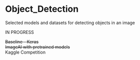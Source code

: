 # Object_Detection
Selected models and datasets for detecting objects in an image

IN PROGRESS

~~Baseline - Keras~~<br>
~~ImageAI with pretrained models~~<br>
Kaggle Competition
